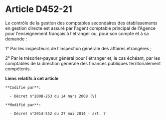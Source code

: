 # Article D452-21

Le contrôle de la gestion des comptables secondaires des établissements en gestion directe est assuré par l'agent comptable
principal de l'Agence pour l'enseignement français à l'étranger ou, pour son compte et à sa demande : 

1° Par les inspecteurs de l'inspection générale des affaires étrangères ; 

2° Par le trésorier-payeur général pour l'étranger et, le cas échéant, par les  comptables de la direction générale des
finances publiques territorialement compétents.

**Liens relatifs à cet article**

	**Codifié par**:

	  - Décret n°2008-263 du 14 mars 2008 (V)

	**Modifié par**:

	  - Décret n°2014-552 du 27 mai 2014 - art. 7
